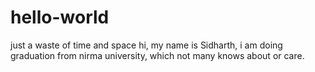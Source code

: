 # hello-world
just a waste of time and space
hi, my name is Sidharth, i am doing graduation from nirma university, which not many knows about or care.
